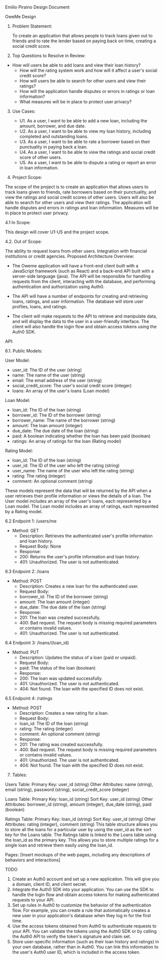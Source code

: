 Emilio Piraino Design Document

OweMe Design
1. Problem Statement:

   To create an application that allows people to track loans given out to friends and to rate the lender based on 
   paying back on time, creating a social credit score.

2. Top Questions to Resolve in Review:

* How will users be able to add loans and view their loan history?
  * How will the rating system work and how will it affect a user's social credit score?
  * How will users be able to search for other users and view their ratings?
  * How will the application handle disputes or errors in ratings or loan information?
  * What measures will be in place to protect user privacy?

3. Use Cases:

   * U1. As a user, I want to be able to add a new loan, including the amount, borrower, and due date.
   * U2. As a user, I want to be able to view my loan history, including completed and outstanding loans.
   * U3. As a user, I want to be able to rate a borrower based on their punctuality in paying back a loan.
   * U4. As a user, I want to be able to view the ratings and social credit score of other users.
   * U5. As a user, I want to be able to dispute a rating or report an error in loan information.

4. Project Scope:

The scope of the project is to create an application that allows users to track loans given to friends, rate borrowers 
based on their punctuality, and view the ratings and social credit scores of other users. Users will also be able to 
search for other users and view their ratings. The application will handle disputes and errors in ratings and loan 
information. Measures will be in place to protect user privacy.

4.1 In Scope:

This design will cover U1-U5 and the project scope.

4.2. Out of Scope:

The ability to request loans from other users.
Integration with financial institutions or credit agencies.
Proposed Architecture Overview:

* The Oweme application will have a front-end client built with a JavaScript framework (such as React) and a 
  back-end API built with a server-side language (java). The API will be responsible for handling requests from the 
  client, interacting with the database, and performing authentication and authorization using Auth0.

* The API will have a number of endpoints for creating and retrieving loans, ratings, and user information. The database
will store user profiles, loans, and ratings.

* The client will make requests to the API to retrieve and manipulate data, and will display the data to the user in a 
user-friendly interface. The client will also handle the login flow and obtain access tokens using the Auth0 SDK.

API:

6.1. Public Models:

User Model:

* user_id: The ID of the user (string)
* name: The name of the user (string)
* email: The email address of the user (string)
* social_credit_score: The user's social credit score (integer)
* loans: An array of the user's loans (Loan model)

Loan Model:
* loan_id: The ID of the loan (string)
* borrower_id: The ID of the borrower (string)
* borrower_name: The name of the borrower (string)
* amount: The loan amount (integer)
* due_date: The due date of the loan (string)
* paid: A boolean indicating whether the loan has been paid (boolean)
* ratings: An array of ratings for the loan (Rating model)

Rating Model:
* loan_id: The ID of the loan (string)
* user_id: The ID of the user who left the rating (string)
* user_name: The name of the user who left the rating (string)
* rating: The rating (integer)
* comment: An optional comment (string)

These models represent the data that will be returned by the API when a user retrieves their profile information or 
views the details of a loan. The User model includes an array of the user's loans, each represented by a Loan model. 
The Loan model includes an array of ratings, each represented by a Rating model.

6.2 Endpoint 1: /users/me

* Method: GET
  * Description: Retrieves the authenticated user's profile information and loan history.
  * Request Body: None
  * Response:
  * 200: Returns the user's profile information and loan history.
  * 401: Unauthorized. The user is not authenticated.

6.3 Endpoint 2: /loans

* Method: POST
  * Description: Creates a new loan for the authenticated user.
  * Request Body:
  * borrower_id: The ID of the borrower (string)
  * amount: The loan amount (integer)
  * due_date: The due date of the loan (string)
  * Response:
  * 201: The loan was created successfully.
  * 400: Bad request. The request body is missing required parameters or contains invalid values.
  * 401: Unauthorized. The user is not authenticated.

6.4 Endpoint 3: /loans/{loan_id}

* Method: PUT
  * Description: Updates the status of a loan (paid or unpaid).
  * Request Body:
  * paid: The status of the loan (boolean)
  * Response:
  * 200: The loan was updated successfully.
  * 401: Unauthorized. The user is not authenticated.
  * 404: Not found. The loan with the specified ID does not exist.
  
6.5 Endpoint 4: /ratings

* Method: POST
  * Description: Creates a new rating for a loan.
  * Request Body:
  * loan_id: The ID of the loan (string)
  * rating: The rating (integer)
  * comment: An optional comment (string)
  * Response:
  * 201: The rating was created successfully.
  * 400: Bad request. The request body is missing required parameters or contains invalid values.
  * 401: Unauthorized. The user is not authenticated.
  * 404: Not found. The loan with the specified ID does not exist.

7. Tables:

Users Table:
Primary Key: user_id (string)
Other Attributes: name (string), email (string), password (string), social_credit_score (integer)

Loans Table:
Primary Key: loan_id (string)
Sort Key: user_id (string)
Other Attributes: borrower_id (string), amount (integer), due_date (string), paid (boolean)

Ratings Table:
Primary Key: loan_id (string)
Sort Key: user_id (string)
Other Attributes: rating (integer), comment (string)
This table structure allows you to store all the loans for a particular user by using the user_id as the sort key for 
the Loans table. The Ratings table is linked to the Loans table using the loan_id as the primary key. This allows you to
store multiple ratings for a single loan and retrieve them easily using the loan_id.

Pages:
[Insert mockups of the web pages, including any descriptions of behaviors and interactions]

TODO

1. Create an Auth0 account and set up a new application. This will give you a domain, client ID, and client secret.
2. Integrate the Auth0 SDK into your application. You can use the SDK to handle the login flow and obtain access tokens for making authenticated requests to your API.
3. Set up rules in Auth0 to customize the behavior of the authentication flow. For example, you can create a rule that automatically creates a new user in your application's database when they log in for the first time.
4. Use the access tokens obtained from Auth0 to authenticate requests to your API. You can validate the tokens using the Auth0 SDK or by calling the Auth0 API to verify the token's signature and claim set.
5. Store user-specific information (such as their loan history and ratings) in your own database, rather than in Auth0. You can link this information to the user's Auth0 user ID, which is included in the access token.